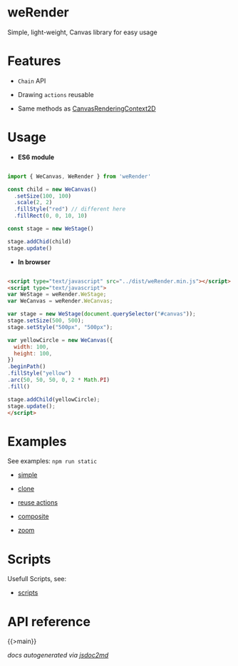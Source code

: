 # weRender
Simple, light-weight, Canvas library for easy usage


# Features

- `Chain` API

- Drawing `actions` reusable

- Same methods as <a href="https://developer.mozilla.org/en-US/docs/Web/API/CanvasRenderingContext2D">CanvasRenderingContext2D</a>

# Usage

- **ES6 module**

```javascript

import { WeCanvas, WeRender } from 'weRender'

const child = new WeCanvas()
  .setSize(100, 100)
  .scale(2, 2)
  .fillStyle("red") // different here
  .fillRect(0, 0, 10, 10)

const stage = new WeStage()

stage.addChid(child)
stage.update()

```

- **In browser**

```html

<script type="text/javascript" src="../dist/weRender.min.js"></script>
<script type="text/javascript">
var WeStage = weRender.WeStage;
var WeCanvas = weRender.WeCanvas;

var stage = new WeStage(document.querySelector("#canvas"));
stage.setSize(500, 500);
stage.setStyle("500px", "500px");

var yellowCircle = new WeCanvas({
  width: 100,
  height: 100,
})
.beginPath()
.fillStyle("yellow")
.arc(50, 50, 50, 0, 2 * Math.PI)
.fill()

stage.addChild(yellowCircle);
stage.update();
</script>

```

# Examples

See examples:
`npm run static`

* <a href="examples/index.html">simple</a>

* <a href="examples/circle-clone">clone</a>

* <a href="examples/circle-actions.html">reuse actions</a>

* <a href="examples/circle-composite.html">composite</a>

* <a href="examples/circle-zoom.html">zoom</a>

# Scripts

Usefull Scripts, see:

* <a href="scripts/">scripts</a>

# API reference

{{>main}}

*docs autogenerated via [jsdoc2md](https://github.com/jsdoc2md/jsdoc-to-markdown)*
